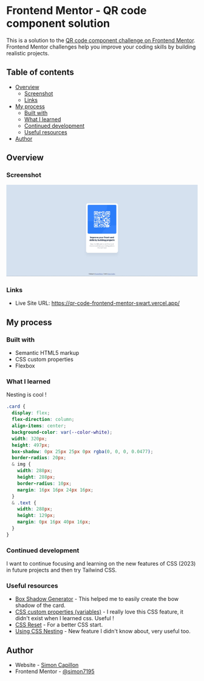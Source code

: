# Frontend Mentor - QR code component solution

This is a solution to the [QR code component challenge on Frontend Mentor](https://www.frontendmentor.io/challenges/qr-code-component-iux_sIO_H). Frontend Mentor challenges help you improve your coding skills by building realistic projects. 

## Table of contents

- [Overview](#overview)
  - [Screenshot](#screenshot)
  - [Links](#links)
- [My process](#my-process)
  - [Built with](#built-with)
  - [What I learned](#what-i-learned)
  - [Continued development](#continued-development)
  - [Useful resources](#useful-resources)
- [Author](#author)

## Overview

### Screenshot

![Preview for my online QR code](./screenshot.jpg)

### Links

- Live Site URL: https://qr-code-frontend-mentor-swart.vercel.app/

## My process

### Built with

- Semantic HTML5 markup
- CSS custom properties
- Flexbox

### What I learned

Nesting is cool !

```css
.card {
  display: flex;
  flex-direction: column;
  align-items: center;
  background-color: var(--color-white);
  width: 320px;
  height: 497px;
  box-shadow: 0px 25px 25px 0px rgba(0, 0, 0, 0.0477);
  border-radius: 20px;
  & img {
    width: 288px;
    height: 288px;
    border-radius: 10px;
    margin: 16px 16px 24px 16px;
  }
  & .text {
    width: 288px;
    height: 129px;
    margin: 0px 16px 40px 16px;
  }
}
```

### Continued development

I want to continue focusing and learning on the new features of CSS (2023) in future projects and then try Tailwind CSS.

### Useful resources

- [Box Shadow Generator](https://html-css-js.com/css/generator/box-shadow/) - This helped me to easily create the bow shadow of the card.
- [CSS custom properties (variables)](https://developer.mozilla.org/en-US/docs/Web/CSS/Using_CSS_custom_properties) - I really love this CSS feature, it didn't exist when I learned css. Useful !
- [CSS Reset](https://meyerweb.com/eric/tools/css/reset/) - For a better CSS start.
- [Using CSS Nesting](https://developer.mozilla.org/en-US/docs/Web/CSS/CSS_nesting/Using_CSS_nesting) - New feature I didn't know about, very useful too.

## Author

- Website - [Simon Capillon](https://simoncapillon.com/)
- Frontend Mentor - [@simon7195](https://www.frontendmentor.io/profile/simon7195)
